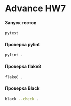 # Advance HW7

#### Запуск тестов
```bash
pytest
```

#### Проверка pylint
```bash
pylint .
```

#### Проверка flake8
```bash
flake8 .
```

#### Проверка Black
```bash
black --check .
```